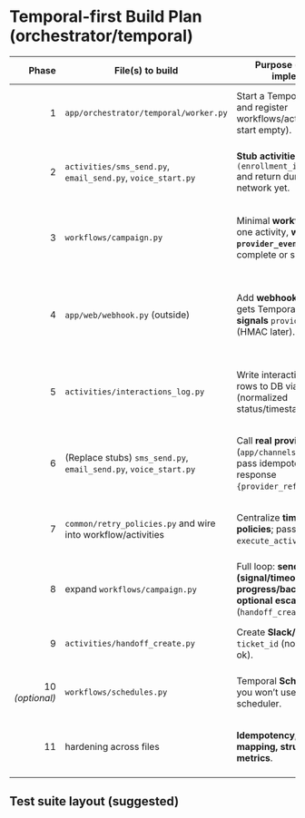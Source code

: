 # Temporal-first Build Plan (orchestrator/temporal)

| Phase | File(s) to build | Purpose (what you implement) | Depends on | How to test | Example command |
|------:|-------------------|------------------------------|------------|-------------|-----------------|
| 1 | `app/orchestrator/temporal/worker.py` | Start a Temporal **Worker** and register workflows/activities (can start empty). | Temporal server reachable; `temporalio` installed. | **Smoke:** run worker; it idles without crashing. | `python -m app.orchestrator.temporal.worker` |
| 2 | `activities/sms_send.py`, `email_send.py`, `voice_start.py` | **Stub activities**: accept `(enrollment_id, payload)` and return dummy refs; no network yet. | — | **Unit:** import and call each function; assert return shape. | `pytest -q tests/unit/test_temporal_activities.py::test_sms_stub` |
| 3 | `workflows/campaign.py` | Minimal **workflow**: execute one activity, **wait for `provider_event` signal**, then complete or single backoff. | 1–2 | **Integration:** start workflow, send signal, assert it closes. | `pytest -q tests/integration/test_campaign_workflow.py::test_signal_completes` |
| 4 | `app/web/webhook.py` (outside) | Add **webhook route** that gets Temporal handle and **signals** `provider_event` (HMAC later). | 3 | **Integration:** POST webhook → workflow receives signal → completes. | `pytest -q tests/integration/test_webhook_signal.py` |
| 5 | `activities/interactions_log.py` | Write interaction/staging rows to DB via repo (normalized status/timestamps). | DB repo & tables | **Unit:** mock repo; **Integration:** insert then assert row exists. | `pytest -q tests/unit/test_interactions_log.py` |
| 6 | (Replace stubs) `sms_send.py`, `email_send.py`, `voice_start.py` | Call **real providers** (`app/channels/providers/*`); pass idempotency key; map response `{provider_ref,status}`. | Provider clients; secrets in settings | **Unit (mock HTTP):** assert headers/retry; **Integration:** sandbox/mock server. | `pytest -q tests/unit/test_sms_send_live_mock.py` |
| 7 | `common/retry_policies.py` and wire into workflow/activities | Centralize **timeouts/retry policies**; pass kwargs to `execute_activity`. | — | **Integration:** force retryable error and observe retries. | `pytest -q tests/integration/test_activity_retries.py` |
| 8 | expand `workflows/campaign.py` | Full loop: **send → wait (signal/timeout) → progress/backoff → optional escalate** (`handoff_create`). | 5–7 | **Integration:** two failed signals then escalate called. | `pytest -q tests/integration/test_campaign_backoff_escalate.py` |
| 9 | `activities/handoff_create.py` | Create **Slack/Ticket**; return `ticket_id` (no-op in dev ok). | Slack client (or stub) | **Unit:** mock client; assert request shape. | `pytest -q tests/unit/test_handoff_create.py` |
| 10 *(optional)* | `workflows/schedules.py` | Temporal **Schedules/cron** if you won’t use your old scheduler. | Temporal Schedule API | **Integration:** create schedule; next action fires. | `python -m app.orchestrator.temporal.schedules` |
| 11 | hardening across files | **Idempotency, error mapping, structured logs, metrics**. | settings + repo | **E2E:** duplicate webhooks → only one state change & one DB row. | `pytest -q tests/e2e/test_duplicate_webhooks.py` |

## Test suite layout (suggested)
